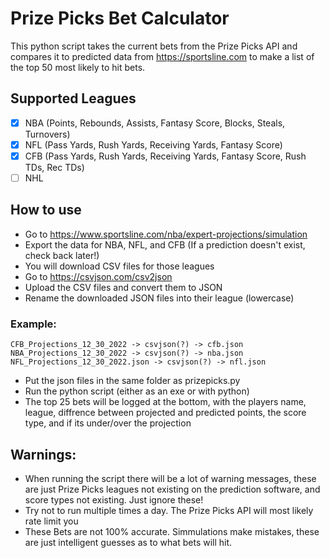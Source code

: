 # Prize Picks Bet Calculator
This python script takes the current bets from the Prize Picks API and compares it to predicted data
from https://sportsline.com to make a list of the top 50 most likely to hit bets.

## Supported Leagues
- [X] NBA (Points, Rebounds, Assists, Fantasy Score, Blocks, Steals, Turnovers)
- [X] NFL (Pass Yards, Rush Yards, Receiving Yards, Fantasy Score)
- [X] CFB (Pass Yards, Rush Yards, Receiving Yards, Fantasy Score, Rush TDs, Rec TDs)
- [ ] NHL

## How to use
 * Go to https://www.sportsline.com/nba/expert-projections/simulation
 * Export the data for NBA, NFL, and CFB (If a prediction doesn't exist, check back later!)
 * You will download CSV files for those leagues
 * Go to https://csvjson.com/csv2json
 * Upload the CSV files and convert them to JSON
 * Rename the downloaded JSON files into their league (lowercase)
 
 ### Example:
    CFB_Projections_12_30_2022 -> csvjson(?) -> cfb.json
    NBA_Projections_12_30_2022 -> csvjson(?) -> nba.json
    NFL_Projections_12_30_2022.json -> csvjson(?) -> nfl.json

  * Put the json files in the same folder as prizepicks.py
  * Run the python script (either as an exe or with python)
  * The top 25 bets will be logged at the bottom, with the players name, league, diffrence between
   projected and predicted points, the score type, and if its under/over the projection

## Warnings:
  * When running the script there will be a lot of warning messages, these are just Prize Picks
   leagues not existing on the prediction software, and score types not existing. Just ignore these!
  * Try not to run multiple times a day. The Prize Picks API will most likely rate limit you
  * These Bets are not 100% accurate. Simmulations make mistakes, these are just intelligent guesses
   as to what bets will hit.
